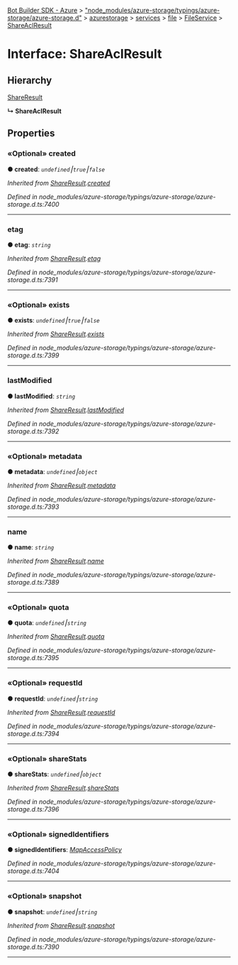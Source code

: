 [Bot Builder SDK - Azure](../README.md) > ["node_modules/azure-storage/typings/azure-storage/azure-storage.d"](../modules/_node_modules_azure_storage_typings_azure_storage_azure_storage_d_.md) > [azurestorage](../modules/_node_modules_azure_storage_typings_azure_storage_azure_storage_d_.azurestorage.md) > [services](../modules/_node_modules_azure_storage_typings_azure_storage_azure_storage_d_.azurestorage.services.md) > [file](../modules/_node_modules_azure_storage_typings_azure_storage_azure_storage_d_.azurestorage.services.file.md) > [FileService](../modules/_node_modules_azure_storage_typings_azure_storage_azure_storage_d_.azurestorage.services.file.fileservice.md) > [ShareAclResult](../interfaces/_node_modules_azure_storage_typings_azure_storage_azure_storage_d_.azurestorage.services.file.fileservice.shareaclresult.md)



# Interface: ShareAclResult

## Hierarchy


 [ShareResult](_node_modules_azure_storage_typings_azure_storage_azure_storage_d_.azurestorage.services.file.fileservice.shareresult.md)

**↳ ShareAclResult**








## Properties
<a id="created"></a>

### «Optional» created

**●  created**:  *`undefined`⎮`true`⎮`false`* 

*Inherited from [ShareResult](_node_modules_azure_storage_typings_azure_storage_azure_storage_d_.azurestorage.services.file.fileservice.shareresult.md).[created](_node_modules_azure_storage_typings_azure_storage_azure_storage_d_.azurestorage.services.file.fileservice.shareresult.md#created)*

*Defined in node_modules/azure-storage/typings/azure-storage/azure-storage.d.ts:7400*





___

<a id="etag"></a>

###  etag

**●  etag**:  *`string`* 

*Inherited from [ShareResult](_node_modules_azure_storage_typings_azure_storage_azure_storage_d_.azurestorage.services.file.fileservice.shareresult.md).[etag](_node_modules_azure_storage_typings_azure_storage_azure_storage_d_.azurestorage.services.file.fileservice.shareresult.md#etag)*

*Defined in node_modules/azure-storage/typings/azure-storage/azure-storage.d.ts:7391*





___

<a id="exists"></a>

### «Optional» exists

**●  exists**:  *`undefined`⎮`true`⎮`false`* 

*Inherited from [ShareResult](_node_modules_azure_storage_typings_azure_storage_azure_storage_d_.azurestorage.services.file.fileservice.shareresult.md).[exists](_node_modules_azure_storage_typings_azure_storage_azure_storage_d_.azurestorage.services.file.fileservice.shareresult.md#exists)*

*Defined in node_modules/azure-storage/typings/azure-storage/azure-storage.d.ts:7399*





___

<a id="lastmodified"></a>

###  lastModified

**●  lastModified**:  *`string`* 

*Inherited from [ShareResult](_node_modules_azure_storage_typings_azure_storage_azure_storage_d_.azurestorage.services.file.fileservice.shareresult.md).[lastModified](_node_modules_azure_storage_typings_azure_storage_azure_storage_d_.azurestorage.services.file.fileservice.shareresult.md#lastmodified)*

*Defined in node_modules/azure-storage/typings/azure-storage/azure-storage.d.ts:7392*





___

<a id="metadata"></a>

### «Optional» metadata

**●  metadata**:  *`undefined`⎮`object`* 

*Inherited from [ShareResult](_node_modules_azure_storage_typings_azure_storage_azure_storage_d_.azurestorage.services.file.fileservice.shareresult.md).[metadata](_node_modules_azure_storage_typings_azure_storage_azure_storage_d_.azurestorage.services.file.fileservice.shareresult.md#metadata)*

*Defined in node_modules/azure-storage/typings/azure-storage/azure-storage.d.ts:7393*





___

<a id="name"></a>

###  name

**●  name**:  *`string`* 

*Inherited from [ShareResult](_node_modules_azure_storage_typings_azure_storage_azure_storage_d_.azurestorage.services.file.fileservice.shareresult.md).[name](_node_modules_azure_storage_typings_azure_storage_azure_storage_d_.azurestorage.services.file.fileservice.shareresult.md#name)*

*Defined in node_modules/azure-storage/typings/azure-storage/azure-storage.d.ts:7389*





___

<a id="quota"></a>

### «Optional» quota

**●  quota**:  *`undefined`⎮`string`* 

*Inherited from [ShareResult](_node_modules_azure_storage_typings_azure_storage_azure_storage_d_.azurestorage.services.file.fileservice.shareresult.md).[quota](_node_modules_azure_storage_typings_azure_storage_azure_storage_d_.azurestorage.services.file.fileservice.shareresult.md#quota)*

*Defined in node_modules/azure-storage/typings/azure-storage/azure-storage.d.ts:7395*





___

<a id="requestid"></a>

### «Optional» requestId

**●  requestId**:  *`undefined`⎮`string`* 

*Inherited from [ShareResult](_node_modules_azure_storage_typings_azure_storage_azure_storage_d_.azurestorage.services.file.fileservice.shareresult.md).[requestId](_node_modules_azure_storage_typings_azure_storage_azure_storage_d_.azurestorage.services.file.fileservice.shareresult.md#requestid)*

*Defined in node_modules/azure-storage/typings/azure-storage/azure-storage.d.ts:7394*





___

<a id="sharestats"></a>

### «Optional» shareStats

**●  shareStats**:  *`undefined`⎮`object`* 

*Inherited from [ShareResult](_node_modules_azure_storage_typings_azure_storage_azure_storage_d_.azurestorage.services.file.fileservice.shareresult.md).[shareStats](_node_modules_azure_storage_typings_azure_storage_azure_storage_d_.azurestorage.services.file.fileservice.shareresult.md#sharestats)*

*Defined in node_modules/azure-storage/typings/azure-storage/azure-storage.d.ts:7396*





___

<a id="signedidentifiers"></a>

### «Optional» signedIdentifiers

**●  signedIdentifiers**:  *[Map](_node_modules_azure_storage_typings_azure_storage_azure_storage_d_.map.md)[AccessPolicy](_node_modules_azure_storage_typings_azure_storage_azure_storage_d_.azurestorage.common.accesspolicy.md)* 

*Defined in node_modules/azure-storage/typings/azure-storage/azure-storage.d.ts:7404*





___

<a id="snapshot"></a>

### «Optional» snapshot

**●  snapshot**:  *`undefined`⎮`string`* 

*Inherited from [ShareResult](_node_modules_azure_storage_typings_azure_storage_azure_storage_d_.azurestorage.services.file.fileservice.shareresult.md).[snapshot](_node_modules_azure_storage_typings_azure_storage_azure_storage_d_.azurestorage.services.file.fileservice.shareresult.md#snapshot)*

*Defined in node_modules/azure-storage/typings/azure-storage/azure-storage.d.ts:7390*





___


